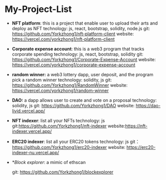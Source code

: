 # My-Project-List

 - **NFT platform**: this is a project that enable user to upload their arts and deploy as NFT
    technology: js, react, bootstrap, solidity, node.js
    git: https://github.com/Yorkzhong1/nft-platform-client
    website: https://vercel.com/yorkzhong1/nft-platform-client
    
 - **Corporate expense account**: this is a web3 program that tracks corporate spending
    technology: js, react, bootstrap, solidity
    git: https://github.com/Yorkzhong1/Corporate-Expense-Account
    website: https://vercel.com/yorkzhong1/corporate-expense-account
        

    
 - **random winner:** a web3 lottery dapp, user deposit, and the program pick a random winner
    technology: solidity, js
    git: https://github.com/Yorkzhong1/RandomWinner
    website: https://vercel.com/yorkzhong1/random-winner
    
    
  - **DAO:** a dapp allows user to create and vote on a proposal
    technology: solidity, js
    git: https://github.com/Yorkzhong1/DAO
    website: https://dao-livid.vercel.app/
    
  - **NFT indexer**: list all your NFTs
    technology: js
    git:https://github.com/Yorkzhong1/nft-indexer
    website:https://nft-indexer.vercel.app/

  - **ERC20 indexer**: list all your ERC20 tokens
    technology: js
    git： https://github.com/Yorkzhong1/erc20-indexer
    website: https://erc20-indexer-nu.vercel.app/


  - **Block explorer*: a mimic of ethscan
    
    git: https://github.com/Yorkzhong1/blockexplorer
